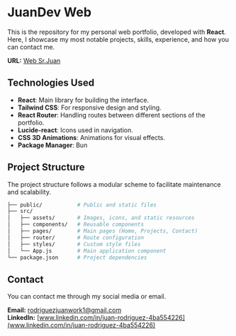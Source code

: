 # JuanDev Web

This is the repository for my personal web portfolio, developed with **React**. Here, I showcase my most notable projects, skills, experience, and how you can contact me.

**URL:** [Web Sr.Juan](https://juandev.is-a.dev)

## Technologies Used

- **React**: Main library for building the interface.
- **Tailwind CSS**: For responsive design and styling.
- **React Router**: Handling routes between different sections of the portfolio.
- **Lucide-react**: Icons used in navigation.
- **CSS 3D Animations**: Animations for visual effects.
- **Package Manager**: Bun

## Project Structure

The project structure follows a modular scheme to facilitate maintenance and scalability.

```bash
├── public/           # Public and static files
├── src/
│   ├── assets/       # Images, icons, and static resources
│   ├── components/   # Reusable components
│   ├── pages/        # Main pages (Home, Projects, Contact)
│   ├── router/       # Route configuration
│   ├── styles/       # Custom style files
│   └── App.js        # Main application component
└── package.json      # Project dependencies

```

## Contact

You can contact me through my social media or email.

**Email:** rodriguezjuanwork1@gmail.com  
**LinkedIn:** [www.linkedin.com/in/juan-rodriguez-4ba554226](www.linkedin.com/in/juan-rodriguez-4ba554226)

